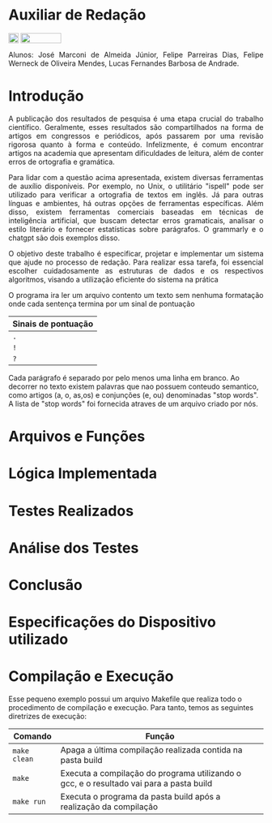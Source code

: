 # Auxiliar de Redação

<div style="display: inline-block;">    
<img align="center" height="20px" width="20px" src="https://img.shields.io/badge/-C-blue"/> 
<img align="center" height="20px" width="80px" src="https://img.shields.io/badge/Made%20for-VSCode-1f425f.svg"/> 
</a> 
</div>

<p> </p>
<p> </p>

<p align="justify">
Alunos: José Marconi de Almeida Júnior, Felipe Parreiras Dias, Felipe Werneck de Oliveira Mendes, Lucas Fernandes Barbosa de Andrade.
  

# Introdução
<p align="justify">
A publicação dos resultados de pesquisa é uma etapa crucial do trabalho científico. Geralmente, esses resultados são compartilhados na forma de artigos em congressos e periódicos, após passarem por uma revisão rigorosa quanto à forma e conteúdo. Infelizmente, é comum encontrar artigos na academia que apresentam dificuldades de leitura, além de conter erros de
ortografia e gramática.

<p align="justify">
Para lidar com a questão acima apresentada, existem diversas ferramentas de auxílio disponíveis. Por exemplo, no Unix, o utilitário "ispell" pode ser utilizado para verificar a ortografia de textos em inglês. Já para outras línguas e ambientes, há outras opções de ferramentas específicas. Além disso, existem ferramentas comerciais baseadas em técnicas de inteligência artificial, que buscam detectar erros gramaticais, analisar o estilo literário e fornecer estatísticas sobre parágrafos. O grammarly e o chatgpt são dois exemplos disso.

<p align="justify">
O objetivo deste trabalho é especificar, projetar e implementar um sistema que ajude no processo de redação. Para realizar essa tarefa, foi essencial escolher cuidadosamente as estruturas de dados e os respectivos algoritmos, visando a utilização eficiente do sistema na prática

<p align="justify">
O programa ira ler um arquivo contento um texto sem nenhuma formatação onde cada sentença termina por um sinal de pontuação

|          Sinais de pontuação  |                                                                                                                                   
| ------------------------------|
|  `.`                          |                                                                   
|  `!`                          |                                                                                                                                                                                   
|  `?`                          |                                                                                                    
Cada parágrafo é separado por pelo menos uma linha em branco. Ao decorrer no texto existem palavras que nao possuem conteudo semantico, como artigos (a, o, as,os) e conjunções (e, ou) denominadas "stop words". A lista de "stop words" foi fornecida atraves de um arquivo criado por nós.

                                                                                                                          

# Arquivos e Funções                                                       
<p align="justify">
  
<p> </p>

# Lógica Implementada
<p align="justify">
  
<p> </p>

# Testes Realizados
<p align="justify">
  
<p> </p>

# Análise dos Testes 
<p align="justify">
  
<p> </p>

# Conclusão
<p align="justify">
  
<p> </p>

# Especificações do Dispositivo utilizado
<p align="justify">
  
<p> </p>

# Compilação e Execução

Esse pequeno exemplo possui um arquivo Makefile que realiza todo o procedimento de compilação e execução. Para tanto, temos as seguintes diretrizes de execução:


| Comando                |  Função                                                                                           |
| -----------------------| ------------------------------------------------------------------------------------------------- |
|  `make clean`          | Apaga a última compilação realizada contida na pasta build                                        |
|  `make`                | Executa a compilação do programa utilizando o gcc, e o resultado vai para a pasta build           |
|  `make run`            | Executa o programa da pasta build após a realização da compilação                                 |

<p> </p>

